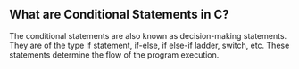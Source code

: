 ## What are Conditional Statements in C?
The conditional statements are also known as decision-making statements. They are of the type if statement, if-else, if else-if ladder, switch, etc. These statements determine the flow of the program execution.
